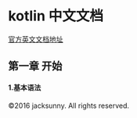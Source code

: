 # kotlin 中文文档

[官方英文文档地址](http://kotlinlang.org/docs/reference/basic-syntax.html)

## 第一章 开始

#### 1.基本语法

©2016 jacksunny. All rights reserved. 

